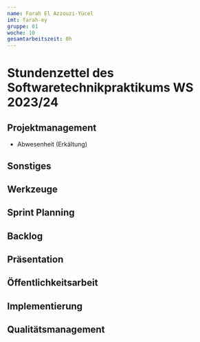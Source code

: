 ```yaml
---
name: Farah El Azzouzi-Yücel
imt: farah-ey
gruppe: 01
woche: 10
gesamtarbeitszeit: 0h
---
```


# Stundenzettel des Softwaretechnikpraktikums WS 2023/24

## Projektmanagement

 - Abwesenheit (Erkältung) 

## Sonstiges

## Werkzeuge

## Sprint Planning
  
## Backlog
  
## Präsentation

## Öffentlichkeitsarbeit

## Implementierung

## Qualitätsmanagement